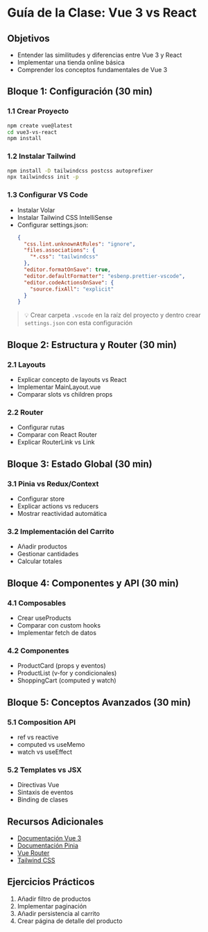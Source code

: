 # Guía de la Clase: Vue 3 vs React

## Objetivos

- Entender las similitudes y diferencias entre Vue 3 y React
- Implementar una tienda online básica
- Comprender los conceptos fundamentales de Vue 3

## Bloque 1: Configuración (30 min)

### 1.1 Crear Proyecto

```bash
npm create vue@latest
cd vue3-vs-react
npm install
```

### 1.2 Instalar Tailwind

```bash
npm install -D tailwindcss postcss autoprefixer
npx tailwindcss init -p
```

### 1.3 Configurar VS Code

- Instalar Volar
- Instalar Tailwind CSS IntelliSense
- Configurar settings.json:
  ```json
  {
    "css.lint.unknownAtRules": "ignore",
    "files.associations": {
      "*.css": "tailwindcss"
    },
    "editor.formatOnSave": true,
    "editor.defaultFormatter": "esbenp.prettier-vscode",
    "editor.codeActionsOnSave": {
      "source.fixAll": "explicit"
    }
  }
  ```

> 💡 Crear carpeta `.vscode` en la raíz del proyecto y dentro crear `settings.json` con esta configuración

## Bloque 2: Estructura y Router (30 min)

### 2.1 Layouts

- Explicar concepto de layouts vs React
- Implementar MainLayout.vue
- Comparar slots vs children props

### 2.2 Router

- Configurar rutas
- Comparar con React Router
- Explicar RouterLink vs Link

## Bloque 3: Estado Global (30 min)

### 3.1 Pinia vs Redux/Context

- Configurar store
- Explicar actions vs reducers
- Mostrar reactividad automática

### 3.2 Implementación del Carrito

- Añadir productos
- Gestionar cantidades
- Calcular totales

## Bloque 4: Componentes y API (30 min)

### 4.1 Composables

- Crear useProducts
- Comparar con custom hooks
- Implementar fetch de datos

### 4.2 Componentes

- ProductCard (props y eventos)
- ProductList (v-for y condicionales)
- ShoppingCart (computed y watch)

## Bloque 5: Conceptos Avanzados (30 min)

### 5.1 Composition API

- ref vs reactive
- computed vs useMemo
- watch vs useEffect

### 5.2 Templates vs JSX

- Directivas Vue
- Sintaxis de eventos
- Binding de clases

## Recursos Adicionales

- [Documentación Vue 3](https://vuejs.org/)
- [Documentación Pinia](https://pinia.vuejs.org/)
- [Vue Router](https://router.vuejs.org/)
- [Tailwind CSS](https://tailwindcss.com/)

## Ejercicios Prácticos

1. Añadir filtro de productos
2. Implementar paginación
3. Añadir persistencia al carrito
4. Crear página de detalle del producto
